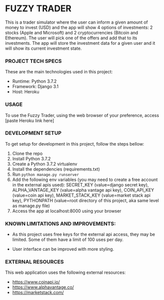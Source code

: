 # FUZZY TRADER

This is a trader simulator where the user can inform a given amount of money to invest (USD) and the app will show 4 options of investments: 2 stocks (Apple and Microsoft) and 2 cryptocurrencies (Bitcoin and Ethereum). The user will pick one of the offers and add that to its investments. The app will store the investment data for a given user and it will show its current investment state.


### PROJECT TECH SPECS

These are the main technologies used in this project:
+ Runtime: Python 3.7.2
+ Framework: Django 3.1
+ Host: Heroku


### USAGE
To use the Fuzzy Trader, using the web browser of your preference, access [paste Heroku link here]


### DEVELOPMENT SETUP

To get setup for development in this project, follow the steps bellow:
1. Clone the repo
2. Install Python 3.7.2
3. Create a Python 3.7.2 virtualenv
4. Install the dependencies (requirements.txt)
5. Run `python manage.py runserver`
6. Add the following env variables (you may need to create a free account in the external apis used): SECRET_KEY (value=django secret key), ALPHA_VANTAGE_KEY (value=alpha vantage api key),  COIN_API_KEY (value=coin api key), MARKET_STACK_KEY (value=market stack api key), PYTHONPATH (value=root directory of this project, aka same level as manage.py file)
7. Access the app at localhost:8000 using your browser


### KNOWN LIMITATIONS AND IMPROVEMENTS:
+ As this project uses free keys for the external api access, they may be limited. Some of them have a limit of 100 uses per day.

+ User interface can be improved with more styling.


### EXTERNAL RESOURCES

This web application uses the following external resources:
+ https://www.coinapi.io/
+ https://www.alphavantage.co/
+ https://marketstack.com/
